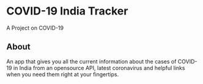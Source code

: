 # COVID-19 India Tracker

A Project on COVID-19

## About

An app that gives you all the current information about the cases of COVID-19 in India from an opensource API, latest coronavirus and helpful links when you need them right at your fingertips.

